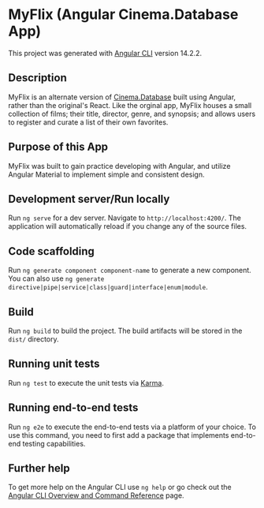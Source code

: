 # MyFlix (Angular Cinema.Database App)

This project was generated with [Angular CLI](https://github.com/angular/angular-cli) version 14.2.2.

## Description

MyFlix is an alternate version of [Cinema.Database](https://github.com/liztheshiz/movie-client) built using Angular, rather than the original's React. Like the orginal app, MyFlix houses a small collection of films; their title, director, genre, and synopsis; and allows users to register and curate a list of their own favorites.

## Purpose of this App

MyFlix was built to gain practice developing with Angular, and utilize Angular Material to implement simple and consistent design.

## Development server/Run locally

Run `ng serve` for a dev server. Navigate to `http://localhost:4200/`. The application will automatically reload if you change any of the source files.

## Code scaffolding

Run `ng generate component component-name` to generate a new component. You can also use `ng generate directive|pipe|service|class|guard|interface|enum|module`.

## Build

Run `ng build` to build the project. The build artifacts will be stored in the `dist/` directory.

## Running unit tests

Run `ng test` to execute the unit tests via [Karma](https://karma-runner.github.io).

## Running end-to-end tests

Run `ng e2e` to execute the end-to-end tests via a platform of your choice. To use this command, you need to first add a package that implements end-to-end testing capabilities.

## Further help

To get more help on the Angular CLI use `ng help` or go check out the [Angular CLI Overview and Command Reference](https://angular.io/cli) page.
